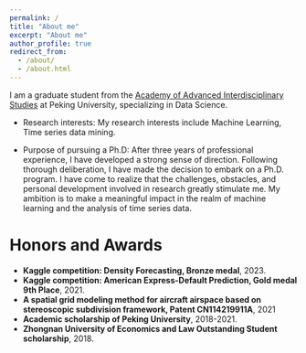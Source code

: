 ```yaml
---
permalink: /
title: "About me"
excerpt: "About me"
author_profile: true
redirect_from: 
  - /about/
  - /about.html
---
```


I am a graduate student from the [Academy of Advanced Interdisciplinary Studies](http://www.aais.pku.edu.cn/) at Peking University, specializing in Data Science.

- Research interests:
My research interests include Machine Learning, Time series data mining.

- Purpose of pursuing a Ph.D:
After three years of professional experience, I have developed a strong sense of direction.  Following thorough deliberation, I have made the decision to embark on a Ph.D. program.    I have come to realize that the challenges, obstacles, and personal development involved in research greatly stimulate me.   My ambition is to make a meaningful impact in the realm of machine learning and the analysis of time series data.

# Honors and Awards
- **Kaggle competition: Density Forecasting, Bronze medal**, 2023.
- **Kaggle competition: American Express-Default Prediction, Gold medal 9th Place**, 2021.
- **A spatial grid modeling method for aircraft airspace based on stereoscopic subdivision framework, Patent CN114219911A**, 2021
- **Academic scholarship of Peking University**, 2018-2021.
- **Zhongnan University of Economics and Law Outstanding Student scholarship**, 2018.


